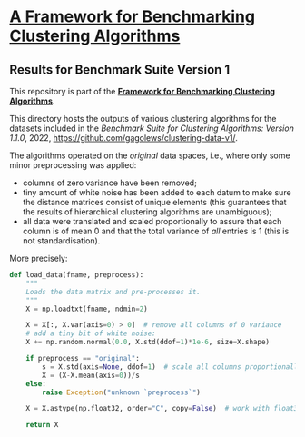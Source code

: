 # [A Framework for Benchmarking Clustering Algorithms](https://clustering-benchmarks.gagolewski.com)
## Results for Benchmark Suite Version 1

This repository is part of the
[**Framework for Benchmarking Clustering Algorithms**](https://clustering-benchmarks.gagolewski.com).

This directory hosts the outputs of various clustering algorithms
for the datasets included in the *Benchmark Suite for Clustering Algorithms:
Version 1.1.0*, 2022, <https://github.com/gagolews/clustering-data-v1/>.

The algorithms operated on the *original* data spaces,
i.e., where only some minor preprocessing was applied:

* columns of zero variance have been removed;
* tiny amount of white noise has been added to each datum to make sure the
    distance matrices consist of unique elements (this guarantees that the
    results of hierarchical clustering algorithms are unambiguous);
* all data were translated and scaled proportionally
    to assure that each column is of mean 0 and that the total variance
    of *all* entries is 1 (this is not standardisation).


More precisely:

```python
def load_data(fname, preprocess):
    """
    Loads the data matrix and pre-processes it.
    """
    X = np.loadtxt(fname, ndmin=2)

    X = X[:, X.var(axis=0) > 0]  # remove all columns of 0 variance
    # add a tiny bit of white noise:
    X += np.random.normal(0.0, X.std(ddof=1)*1e-6, size=X.shape)

    if preprocess == "original":
        s = X.std(axis=None, ddof=1)  # scale all columns proportionally
        X = (X-X.mean(axis=0))/s
    else:
        raise Exception("unknown `preprocess`")

    X = X.astype(np.float32, order="C", copy=False)  # work with float32

    return X
```
